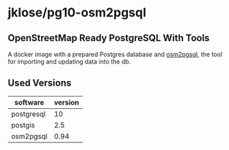 # jklose/pg10-osm2pgsql

## OpenStreetMap Ready PostgreSQL With Tools

A docker image with a prepared Postgres database and [osm2pgsql](https://github.com/openstreetmap/osm2pgsql), the tool for importing and updating data into the db.

## Used Versions

| software   | version |
| ---------- | ------- |
| postgresql | 10      |
| postgis    | 2.5     |
| osm2pgsql  | 0.94    |
